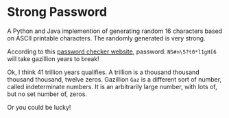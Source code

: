 # Strong Password

A Python and Java implemention of generating random 16 characters based on ASCII printable characters. The randomly generated is very strong.

According to this [password checker website](https://www.security.org/how-secure-is-my-password/), password:  `NS#n\5?t0*l1gH[6` will take gazillion years to break!

Ok, I think 41 trillion years qualifies. A trillion is a thousand thousand thousand thousand, twelve zeros. Gazillion `Gaz` is a different sort of number, called indeterminate numbers. It is an arbitrarily large number, with lots of, but no set number of, zeros.

Or you could be lucky!
